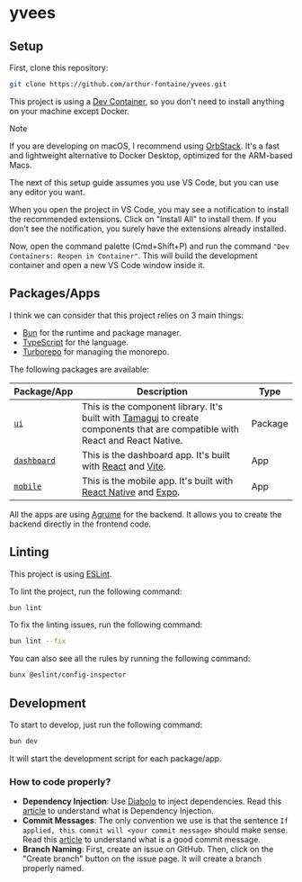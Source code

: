 # yvees

## Setup

First, clone this repository:

```bash
git clone https://github.com/arthur-fontaine/yvees.git
```

This project is using a [Dev Container](https://containers.dev/), so you don't need to install anything on your machine except Docker.

> [!NOTE]
> If you are developing on macOS, I recommend using [OrbStack](https://orbstack.dev/). It's a fast and lightweight alternative to Docker Desktop, optimized for the ARM-based Macs.

The next of this setup guide assumes you use VS Code, but you can use any
editor you want.

When you open the project in VS Code, you may see a notification to install the
recommended extensions. Click on "Install All" to install them. If you don't see
the notification, you surely have the extensions already installed.

Now, open the command palette (Cmd+Shift+P) and run the command
`"Dev Containers: Reopen in Container"`. This will build the development
container and open a new VS Code window inside it.

## Packages/Apps

I think we can consider that this project relies on 3 main things:

- [Bun](https://bun.dev/) for the runtime and package manager.
- [TypeScript](https://www.typescriptlang.org/) for the language.
- [Turborepo](https://turbo.build/repo) for managing the monorepo.

The following packages are available:

| Package/App | Description | Type |
| --- | --- | --- |
| [`ui`](./packages/ui/) | This is the component library. It's built with [Tamagui](https://tamagui.dev/) to create components that are compatible with React and React Native. | Package |
| [`dashboard`](./apps/dashboard/) | This is the dashboard app. It's built with [React](https://reactjs.org/) and [Vite](https://vitejs.dev/). | App |
| [`mobile`](./apps/mobile/) | This is the mobile app. It's built with [React Native](https://reactnative.dev/) and [Expo](https://expo.dev/). | App |

All the apps are using [Agrume](https://agrume.js.org/) for the backend. It allows you to create the backend directly in the frontend code.

## Linting

This project is using [ESLint](https://eslint.org/).

To lint the project, run the following command:

```bash
bun lint
```

To fix the linting issues, run the following command:

```bash
bun lint --fix
```

You can also see all the rules by running the following command:

```bash
bunx @eslint/config-inspector
```

## Development

To start to develop, just run the following command:

```bash
bun dev
```

It will start the development script for each package/app.

### How to code properly?

- **Dependency Injection**: Use [Diabolo](https://diabolo.js.org/) to inject dependencies. Read this [article](https://khalilstemmler.com/articles/tutorials/dependency-injection-inversion-explained/) to understand what is Dependency Injection.
- **Commit Messages**: The only convention we use is that the sentence `If applied, this commit will <your commit message>` should make sense. Read this [article](https://chris.beams.io/posts/git-commit/) to understand what is a good commit message.
- **Branch Naming**: First, create an issue on GitHub. Then, click on the
"Create branch" button on the issue page. It will create a branch properly
named.
